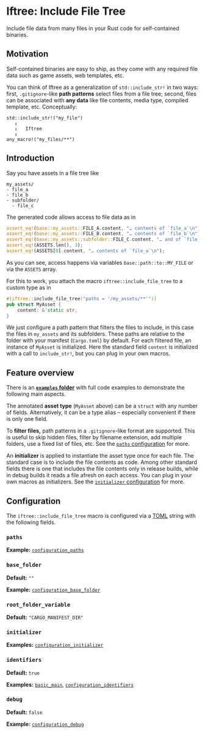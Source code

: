# Iftree: Include File Tree

Include file data from many files in your Rust code for self-contained binaries.

## Motivation

Self-contained binaries are easy to ship, as they come with any required file
data such as game assets, web templates, etc.

You can think of Iftree as a generalization of `std::include_str!` in two ways:
first, `.gitignore`-like **path patterns** select files from a file tree;
second, files can be associated with **any data** like file contents,
media type, compiled template, etc. Conceptually:

```text
std::include_str!("my_file")
   ↓
   ↓   Iftree
   ↓
any_macro!("my_files/**")
```

## Introduction

Say you have assets in a file tree like

```text
my_assets/
- file_a
- file_b
- subfolder/
  - file_c
```

The generated code allows access to file data as in

```rust
assert_eq!(base::my_assets::FILE_A.content, "… contents of `file_a`\n");
assert_eq!(base::my_assets::FILE_B.content, "… contents of `file_b`\n");
assert_eq!(base::my_assets::subfolder::FILE_C.content, "… and of `file_c`\n");
assert_eq!(ASSETS.len(), 3);
assert_eq!(ASSETS[0].content, "… contents of `file_a`\n");
```

As you can see, access happens via variables `base::path::to::MY_FILE` or via
the `ASSETS` array.

For this to work, you attach the macro `iftree::include_file_tree` to a custom
type as in

```rust
#[iftree::include_file_tree("paths = '/my_assets/**'")]
pub struct MyAsset {
    content: &'static str,
}
```

We just configure a path pattern that filters the files to include, in this case
the files in `my_assets` and its subfolders. These paths are relative to the
folder with your manifest (`Cargo.toml`) by default. For each filtered file, an
instance of `MyAsset` is initialized. Here the standard field `content` is
initialized with a call to `include_str!`, but you can plug in your own macros.

## Feature overview

There is an
[**`examples` folder**](https://github.com/evolutics/iftree/tree/main/examples)
with full code examples to demonstrate the following main aspects.

The annotated **asset type** (`MyAsset` above) can be a `struct` with any number
of fields. Alternatively, it can be a type alias – especially convenient if
there is only one field.

To **filter files,** path patterns in a `.gitignore`-like format are supported.
This is useful to skip hidden files, filter by filename extension, add multiple
folders, use a fixed list of files, etc. See the [`paths` configuration](#paths)
for more.

An **initializer** is applied to instantiate the asset type once for each file.
The standard case is to include the file contents as code. Among other standard
fields there is one that includes the file contents only in release builds,
while in debug builds it reads a file afresh on each access. You can plug in
your own macros as initializers. See the
[`initializer` configuration](#initializer) for more.

## Configuration

The `iftree::include_file_tree` macro is configured via a
[TOML](https://toml.io) string with the following fields.

### `paths`

**Example:**
[`configuration_paths`](https://github.com/evolutics/iftree/blob/main/examples/configuration_paths.rs)

### `base_folder`

**Default:** `""`

**Example:**
[`configuration_base_folder`](https://github.com/evolutics/iftree/blob/main/examples/configuration_base_folder.rs)

### `root_folder_variable`

**Default:** `"CARGO_MANIFEST_DIR"`

### `initializer`

**Examples:**
[`configuration_initializer`](https://github.com/evolutics/iftree/blob/main/examples/configuration_initializer.rs)

### `identifiers`

**Default:** `true`

**Examples:**
[`basic_main`](https://github.com/evolutics/iftree/blob/main/examples/basic_main.rs),
[`configuration_identifiers`](https://github.com/evolutics/iftree/blob/main/examples/configuration_identifiers.rs)

### `debug`

**Default:** `false`

**Example:**
[`configuration_debug`](https://github.com/evolutics/iftree/blob/main/examples/configuration_debug.rs)
